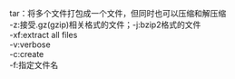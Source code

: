 tar：将多个文件打包成一个文件，但同时也可以压缩和解压缩<br>
-z:接受.gz(gzip)相关格式的文件；-j:bzip2格式的文件<br>
-xf:extract all files<br>
-v:verbose<br>
-c:create<br>
-f:指定文件名<br>
